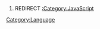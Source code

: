 1.  REDIRECT [:Category:JavaScript](:Category:JavaScript "wikilink")

[Category:Language](Category:Language "wikilink")